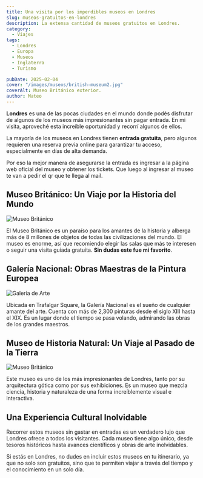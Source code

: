 ```yaml
---
title: Una visita por los imperdibles museos en Londres
slug: museos-gratuitos-en-londres
description: La extensa cantidad de museos gratuitos en Londres.
category:
  - Viajes
tags:
  - Londres
  - Europa
  - Museos
  - Inglaterra
  - Turismo

pubDate: 2025-02-04
cover: "/images/museos/british-museum2.jpg"
coverAlt: Museo Británico exterior.
author: Mateo
---
```


**Londres** es una de las pocas ciudades en el mundo donde podés disfrutar de algunos de los museos más impresionantes sin pagar entrada. En mi visita, aproveché esta increíble oportunidad y recorrí algunos de ellos. 

La mayoría de los museos en Londres tienen **entrada gratuita**, pero algunos requieren una reserva previa online para garantizar tu acceso, especialmente en días de alta demanda.

Por eso la mejor manera de asegurarse la entrada es ingresar a la página web oficial del museo y obtener los tickets. Que luego al ingresar al museo te van a pedir el qr que te llega al mail.


## Museo Británico: Un Viaje por la Historia del Mundo 
<img src="/images/museos/museum-british.jpg" alt="Museo Británico">

El Museo Británico es un paraíso para los amantes de la historia y alberga más de 8 millones de objetos de todas las civilizaciones del mundo. 
El museo es enorme, así que recomiendo elegir las salas que más te interesen o seguir una visita guiada gratuita.
**Sin dudas este fue mi favorito**.

## Galería Nacional: Obras Maestras de la Pintura Europea 
<img src="/images/museos/galeria-arte.jpg" alt="Galeria de Arte">

Ubicada en Trafalgar Square, la Galería Nacional es el sueño de cualquier amante del arte. Cuenta con más de 2,300 pinturas desde el siglo XIII hasta el XIX.
Es un lugar donde el tiempo se pasa volando, admirando las obras de los grandes maestros.

## Museo de Historia Natural: Un Viaje al Pasado de la Tierra 
<img src="/images/museos/ciencia-natural2.jpg" alt="Museo Británico">

Este museo es uno de los más impresionantes de Londres, tanto por su arquitectura gótica como por sus exhibiciones.
Es un museo que mezcla ciencia, historia y naturaleza de una forma increíblemente visual e interactiva.


## Una Experiencia Cultural Inolvidable
Recorrer estos museos sin gastar en entradas es un verdadero lujo que Londres ofrece a todos los visitantes. Cada museo tiene algo único, desde tesoros históricos hasta avances científicos y obras de arte inolvidables.

Si estás en Londres, no dudes en incluir estos museos en tu itinerario, ya que no solo son gratuitos, sino que te permiten viajar a través del tiempo y el conocimiento en un solo día.

